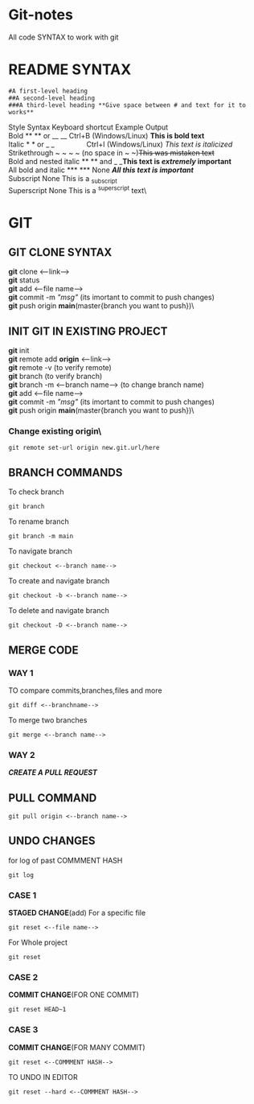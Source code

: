 # Git-notes
All code SYNTAX to work with git 

# README SYNTAX
```
#A first-level heading
##A second-level heading
###A third-level heading **Give space between # and text for it to works**
```

Style	Syntax	Keyboard shortcut	Example	Output\
Bold	** ** or __ __	 Ctrl+B (Windows/Linux)	**This is bold text**\
Italic	* * or _ _     	  Ctrl+I (Windows/Linux)	_This text is italicized_\
Strikethrough	~ ~ ~ ~ (no space in ~ ~)~~This was mistaken text~~	\
Bold and nested italic	** ** and _ _**This text is _extremely_ important**\
All bold and italic	*** ***	None	***All this text is important***\
Subscript	<sub> </sub>	None	This is a <sub>subscript</sub>\
Superscript	<sup> </sup>	None	This is a <sup>superscript</sup> text\


# GIT
## GIT CLONE SYNTAX

**git**  clone <--link-->\
**git**  status \
**git**  add  <--file name-->\
**git**  commit -m *"msg"*  (its imortant to commit to push changes)\
**git**  push origin __main__(master{branch you want to push})\

## INIT GIT IN EXISTING PROJECT
**git**  init \
**git** remote add __origin__ <--link-->\
**git**  remote -v (to verify remote)\
**git**  branch (to verify branch)\
**git**  branch -m <--branch name-->  (to change branch name)\
**git**  add  <--file name-->\
**git**  commit -m *"msg"*  (its imortant to commit to push changes)\
**git**  push origin __main__(master{branch you want to push})\
### Change existing origin\
```
git remote set-url origin new.git.url/here
```
## BRANCH COMMANDS
To check branch
```
git branch 
```
To rename branch
```
git branch -m main 
```
To navigate branch 
```
git checkout <--branch name--> 
```
To create and navigate branch 
```
git checkout -b <--branch name--> 
```
To delete and navigate branch 
```
git checkout -D <--branch name--> 
```
## MERGE CODE

### WAY 1
TO compare commits,branches,files and more
```
git diff <--branchname-->
```
To merge two branches
```
git merge <--branch name-->
```

### WAY 2

***CREATE A PULL REQUEST***

## PULL COMMAND
```
git pull origin <--branch name-->
```
## UNDO CHANGES
for log of past COMMMENT HASH
```
git log
```
### CASE 1
**STAGED CHANGE**(add)
For a specific file
```
git reset <--file name-->
```
For Whole project
```
git reset
```
### CASE 2
**COMMIT CHANGE**(FOR ONE COMMIT)
```
git reset HEAD~1
```
### CASE 3
**COMMIT CHANGE**(FOR MANY COMMIT)
```
git reset <--COMMMENT HASH-->
```
TO UNDO IN EDITOR
```
git reset --hard <--COMMMENT HASH-->
```








